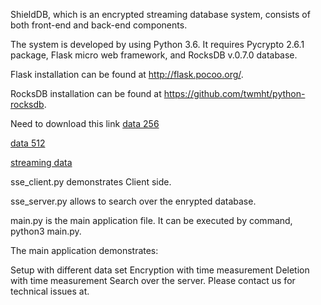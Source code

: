 ShieldDB, which is an encrypted streaming database system, consists of both front-end and back-end components.

The system is developed by using Python 3.6. It requires Pycrypto 2.6.1 package, Flask micro web framework, and RocksDB v.0.7.0 database.

Flask installation can be found at http://flask.pocoo.org/.

RocksDB installation can be found at https://github.com/twmht/python-rocksdb.

Need to download this link
[data 256](https://drive.google.com/file/d/199SX2VG3XlwTyMwnduxQMUW-YVrhnaB8/view?usp=sharing)

[data 512](https://drive.google.com/file/d/1MfUwpc0BANBy6hzd2JlHJ8Z7xYI7MAa5/view?usp=sharing)

[streaming data](https://drive.google.com/file/d/16Hu4Ew1ad8c_HiX2IkmFBb0I3T-kibX6/view?usp=sharing)

sse_client.py demonstrates Client side.

sse_server.py allows to search over the enrypted database.

main.py is the main application file. It can be executed by command, python3 main.py.

The main application demonstrates:

Setup with different data set
Encryption with time measurement
Deletion with time measurement
Search over the server.
Please contact us for technical issues at.

